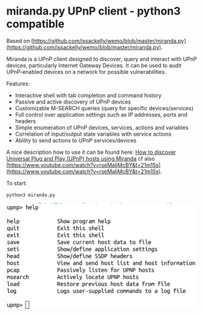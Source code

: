 # miranda.py UPnP client - python3 compatible 

Based on [https://github.com/issackelly/wemo/blob/master/miranda.py](https://github.com/issackelly/wemo/blob/master/miranda.py).

Miranda is a UPnP client designed to discover, query and interact with UPnP devices, particularly        Internet Gateway Devices. It can be used to audit UPnP-enabled devices on a network for possible         vulnerabilities.

Features:

- Interactive shell with tab completion and command history
- Passive and active discovery of UPnP devices
- Customizable M-SEARCH queries (query for specific devices/services)
- Full control over application settings such as IP addresses, ports and headers
- Simple enumeration of UPnP devices, services, actions and variables
- Correlation of input/output state variables with service actions
- Ability to send actions to UPnP services/devices


A nice description how to use it can be found here: [How to discover Universal Plug and Play (UPnP) hosts using Miranda](https://medium.com/purple-team/how-to-discover-universal-plug-and-play-upnp-hosts-using-miranda-fee1bbf30000)
cf also [https://www.youtube.com/watch?v=rseMaljMcBY&t=21m15s](https://www.youtube.com/watch?v=rseMaljMcBY&t=21m15s).

To start:

```
python3 miranda.py
```  

![](help.png)
